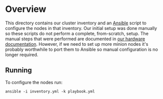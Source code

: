 # Overview

This directory contains our cluster inventory and an [Ansible](https://docs.ansible.com/) script to configure the nodes
in that inventory. Our initial setup was done manually so these scripts do not perform a complete, from-scratch, setup.
The manual steps that were performed are documented in [our hardware documentation](../docs/HARDWARE.md). However, if we
need to set up more minion nodes it's probably worthwhile to port them to Ansible so manual configuration is no longer
required.

## Running

To configure the nodes run:

```
ansible -i inventory.yml -k playbook.yml
```
